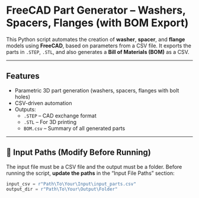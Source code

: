 # FreeCAD Part Generator – Washers, Spacers, Flanges (with BOM Export)

This Python script automates the creation of **washer**, **spacer**, and **flange** models using **FreeCAD**, based on parameters from a CSV file. It exports the parts in `.STEP`, `.STL`, and also generates a **Bill of Materials (BOM)** as a CSV.

---

## Features

- Parametric 3D part generation (washers, spacers, flanges with bolt holes)
- CSV-driven automation
- Outputs:
  - `.STEP` – CAD exchange format
  - `.STL` – For 3D printing
  - `BOM.csv` – Summary of all generated parts

---

## 📁 Input Paths (Modify Before Running)

The input file must be a CSV file and the output must be a folder. 
Before running the script, **update the paths** in the “Input File Paths” section:

```python
input_csv = r"Path\To\Your\Input\input_parts.csv"
output_dir = r"Path\To\Your\Output\Folder"

